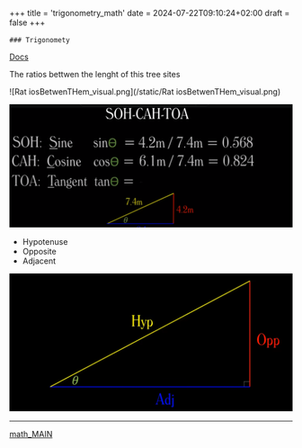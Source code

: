 +++
title = 'trigonometry_math'
date = 2024-07-22T09:10:24+02:00
draft = false
+++

    ### Trigonomety 

[Docs](https://www.youtube.com/watch?v=mhd9FXYdf4s&t=189s)

The ratios bettwen the lenght of this tree sites 


![Rat iosBetwenTHem_visual.png](/static/Rat iosBetwenTHem_visual.png)

![SOH-CAH-TOA_visual.png](/static/SOH-CAH-TOA_visual.png)

- Hypotenuse
- Opposite 
- Adjacent




![SqueredTriangle_visual.png](/static/SqueredTriangle_visual.png)

---
[math_MAIN](/math_MAIN.md)